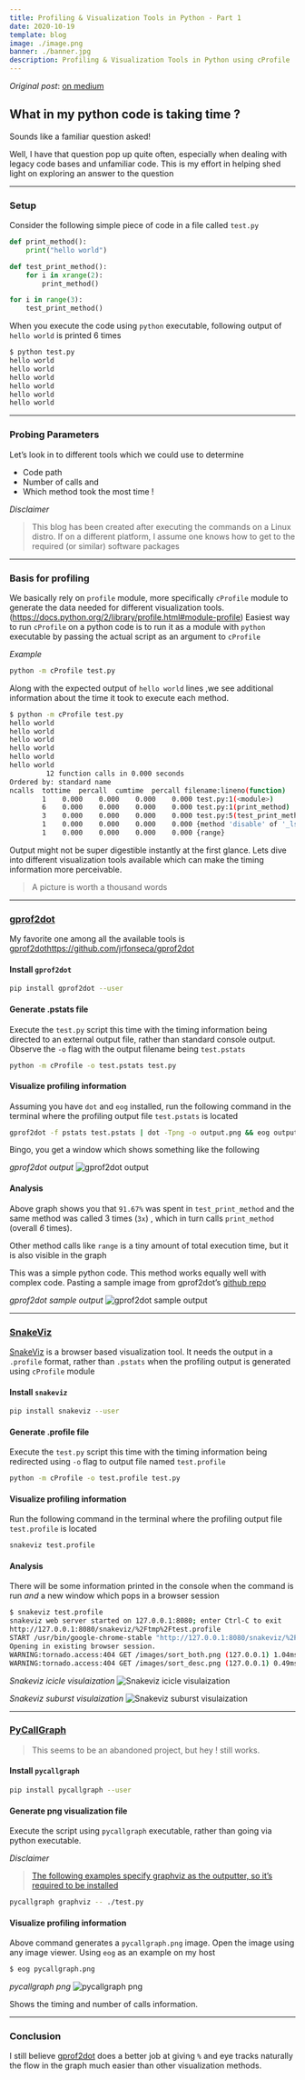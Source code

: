 ```yaml
---
title: Profiling & Visualization Tools in Python - Part 1
date: 2020-10-19
template: blog
image: ./image.png
banner: ./banner.jpg
description: Profiling & Visualization Tools in Python using cProfile
---
```


_Original post_: [on medium](https://medium.com/@narenandu/profiling-and-visualization-tools-in-python-89a46f578989)

## What in my python code is taking time ?

Sounds like a familiar question asked!

Well, I have that question pop up quite often, especially when dealing with legacy code bases and unfamiliar code. This is my effort in helping shed light on exploring an answer to the question

---

### Setup

Consider the following simple piece of code in a file called `test.py`

```python
def print_method():
    print("hello world")

def test_print_method():
    for i in xrange(2):
        print_method()

for i in range(3):
    test_print_method()
```

When you execute the code using `python` executable, following output of `hello world` is printed 6 times

```bash
$ python test.py
hello world
hello world
hello world
hello world
hello world
hello world
```

---

### Probing Parameters

Let’s look in to different tools which we could use to determine

-   Code path
-   Number of calls and
-   Which method took the most time !

_Disclaimer_

> This blog has been created after executing the commands on a Linux distro. If on a different platform, I assume one knows how to get to the required (or similar) software packages

---

### Basis for profiling

We basically rely on `profile` module, more specifically `cProfile` module to generate the data needed for different visualization tools. (https://docs.python.org/2/library/profile.html#module-profile)
Easiest way to run `cProfile` on a python code is to run it as a module with `python` executable by passing the actual script as an argument to `cProfile`

_Example_

```bash
python -m cProfile test.py
```

Along with the expected output of `hello world` lines ,we see additional information about the time it took to execute each method.

```bash
$ python -m cProfile test.py
hello world
hello world
hello world
hello world
hello world
hello world
         12 function calls in 0.000 seconds
Ordered by: standard name
ncalls  tottime  percall  cumtime  percall filename:lineno(function)
        1    0.000    0.000    0.000    0.000 test.py:1(<module>)
        6    0.000    0.000    0.000    0.000 test.py:1(print_method)
        3    0.000    0.000    0.000    0.000 test.py:5(test_print_method)
        1    0.000    0.000    0.000    0.000 {method 'disable' of '_lsprof.Profiler' objects}
        1    0.000    0.000    0.000    0.000 {range}
```

Output might not be super digestible instantly at the first glance. Lets dive into different visualization tools available which can make the timing information more perceivable.

> A picture is worth a thousand words

---

### [gprof2dot](https://github.com/jrfonseca/gprof2dot)

My favorite one among all the available tools is [gprof2dot](https://github.com/jrfonseca/gprof2dot)https://github.com/jrfonseca/gprof2dot

#### Install `gprof2dot`

```bash
pip install gprof2dot --user
```

#### Generate .pstats file

Execute the `test.py` script this time with the timing information being directed to an external output file, rather than standard console output. Observe the `-o` flag with the output filename being `test.pstats`

```bash
python -m cProfile -o test.pstats test.py
```

#### Visualize profiling information

Assuming you have `dot` and `eog` installed, run the following command in the terminal where the profiling output file `test.pstats` is located

```bash
gprof2dot -f pstats test.pstats | dot -Tpng -o output.png && eog output.png
```

Bingo, you get a window which shows something like the following

_gprof2dot output_
![gprof2dot output](./gprof2dot_output.png)

#### Analysis

Above graph shows you that `91.67%` was spent in `test_print_method` and the same method was called 3 times (`3x`) , which in turn calls `print_method` (overall _6_ times).

Other method calls like `range` is a tiny amount of total execution time, but it is also visible in the graph

This was a simple python code. This method works equally well with complex code. Pasting a sample image from gprof2dot’s [github repo](https://github.com/jrfonseca/gprof2dot/blob/master/sample.png)

_gprof2dot sample output_
![gprof2dot sample output](gprof2dot_sample_output.png)

---

### [SnakeViz](https://jiffyclub.github.io/snakeviz/#snakeviz)

[SnakeViz](https://jiffyclub.github.io/snakeviz/#snakeviz) is a browser based visualization tool. It needs the output in a `.profile` format, rather than `.pstats` when the profiling output is generated using `cProfile` module

#### Install `snakeviz`

```bash
pip install snakeviz --user
```

#### Generate .profile file

Execute the `test.py` script this time with the timing information being redirected using `-o` flag to output file named `test.profile`

```bash
python -m cProfile -o test.profile test.py
```

#### Visualize profiling information

Run the following command in the terminal where the profiling output file `test.profile` is located

```bash
snakeviz test.profile
```

#### Analysis

There will be some information printed in the console when the command is run _and_ a new window which pops in a browser session

```bash
$ snakeviz test.profile
snakeviz web server started on 127.0.0.1:8080; enter Ctrl-C to exit
http://127.0.0.1:8080/snakeviz/%2Ftmp%2Ftest.profile
START /usr/bin/google-chrome-stable "http://127.0.0.1:8080/snakeviz/%2Ftmp%2Ftest.profile"
Opening in existing browser session.
WARNING:tornado.access:404 GET /images/sort_both.png (127.0.0.1) 1.04ms
WARNING:tornado.access:404 GET /images/sort_desc.png (127.0.0.1) 0.49ms
```

_Snakeviz icicle visulaization_
![Snakeviz icicle visulaization](snakeviz_icicle_visualization.png)

_Snakeviz suburst visulaization_
![Snakeviz suburst visulaization](snakeviz_sunburst_visualization.png)

---

### [PyCallGraph](http://pycallgraph.slowchop.com/en/master/)

> This seems to be an abandoned project, but hey ! still works.

#### Install `pycallgraph`

```bash
pip install pycallgraph --user
```

#### Generate png visualization file

Execute the script using `pycallgraph` executable, rather than going via python executable.

_Disclaimer_

> [The following examples specify graphviz as the outputter, so it’s required to be installed](http://pycallgraph.slowchop.com/en/master/)

```bash
pycallgraph graphviz -- ./test.py
```

#### Visualize profiling information

Above command generates a `pycallgraph.png` image. Open the image using any image viewer. Using `eog` as an example on my host

```bash
$ eog pycallgraph.png
```

_pycallgraph png_
![pycallgraph png](pycallgraph.png)

Shows the timing and number of calls information.

---

### Conclusion

I still believe [gprof2dot](https://github.com/jrfonseca/gprof2dot) does a better job at giving `%` and eye tracks naturally the flow in the graph much easier than other visualization methods.
